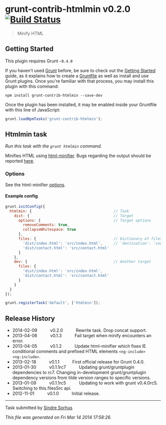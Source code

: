# grunt-contrib-htmlmin v0.2.0 [![Build Status](https://travis-ci.org/gruntjs/grunt-contrib-htmlmin.png?branch=master)](https://travis-ci.org/gruntjs/grunt-contrib-htmlmin)

> Minify HTML



## Getting Started
This plugin requires Grunt `~0.4.0`

If you haven't used [Grunt](http://gruntjs.com/) before, be sure to check out the [Getting Started](http://gruntjs.com/getting-started) guide, as it explains how to create a [Gruntfile](http://gruntjs.com/sample-gruntfile) as well as install and use Grunt plugins. Once you're familiar with that process, you may install this plugin with this command:

```shell
npm install grunt-contrib-htmlmin --save-dev
```

Once the plugin has been installed, it may be enabled inside your Gruntfile with this line of JavaScript:

```js
grunt.loadNpmTasks('grunt-contrib-htmlmin');
```




## Htmlmin task
_Run this task with the `grunt htmlmin` command._

Minifies HTML using [html-minifier](https://github.com/kangax/html-minifier). Bugs regarding the output should be reported [here](https://github.com/kangax/html-minifier/issues/new).

### Options

See the html-minifier [options](https://github.com/kangax/html-minifier#options-quick-reference).

#### Example config

```javascript
grunt.initConfig({
  htmlmin: {                                     // Task
    dist: {                                      // Target
      options: {                                 // Target options
        removeComments: true,
        collapseWhitespace: true
      },
      files: {                                   // Dictionary of files
        'dist/index.html': 'src/index.html',     // 'destination': 'source'
        'dist/contact.html': 'src/contact.html'
      }
    },
    dev: {                                       // Another target
      files: {
        'dist/index.html': 'src/index.html',
        'dist/contact.html': 'src/contact.html'
      }
    }
  }
});

grunt.registerTask('default', ['htmlmin']);
```


## Release History

 * 2014-02-09   v0.2.0   Rewrite task. Drop concat support.
 * 2013-04-06   v0.1.3   Fail target when minify encounters an error.
 * 2013-04-05   v0.1.2   Update html-minifier which fixes IE conditional comments and prefixed HTML elements `<ng-include>` `<ng:include>`.
 * 2013-02-18   v0.1.1   First official release for Grunt 0.4.0.
 * 2013-01-30   v0.1.1rc7   Updating grunt/gruntplugin dependencies to rc7. Changing in-development grunt/gruntplugin dependency versions from tilde version ranges to specific versions.
 * 2013-01-09   v0.1.1rc5   Updating to work with grunt v0.4.0rc5. Switching to this.filesSrc api.
 * 2012-11-01   v0.1.0   Initial release.

---

Task submitted by [Sindre Sorhus](http://github.com/sindresorhus)

*This file was generated on Fri Mar 14 2014 17:58:26.*

